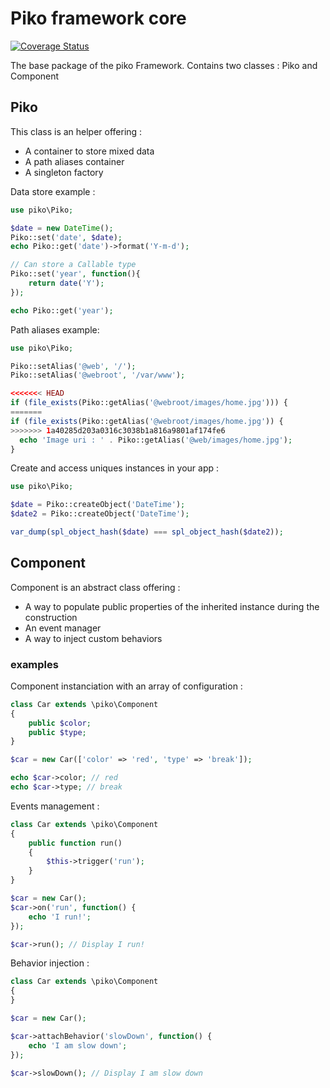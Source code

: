# Piko framework core

[![Coverage Status](https://coveralls.io/repos/github/piko-framework/core/badge.svg?branch=main)](https://coveralls.io/github/piko-framework/core?branch=main)

The base package of the piko Framework. Contains two classes : Piko and Component

## Piko

This class is an helper offering :

 - A container to store mixed data
 - A path aliases container
 - A singleton factory

Data store example :

```php
use piko\Piko;

$date = new DateTime();
Piko::set('date', $date);
echo Piko::get('date')->format('Y-m-d');

// Can store a Callable type
Piko::set('year', function(){
    return date('Y');
});

echo Piko::get('year');

```

Path aliases example:

```php
use piko\Piko;

Piko::setAlias('@web', '/');
Piko::setAlias('@webroot', '/var/www');

<<<<<<< HEAD
if (file_exists(Piko::getAlias('@webroot/images/home.jpg'))) {
=======
if (file_exists(Piko::getAlias('@webroot/images/home.jpg')) {
>>>>>>> 1a40285d203a0316c3038b1a816a9801af174fe6
  echo 'Image uri : ' . Piko::getAlias('@web/images/home.jpg');
}

```

Create and access uniques instances in your app :

```php
use piko\Piko;

$date = Piko::createObject('DateTime');
$date2 = Piko::createObject('DateTime');

var_dump(spl_object_hash($date) === spl_object_hash($date2));

```

## Component

Component is an abstract class offering :

 - A way to populate public properties of the inherited instance during the construction
 - An event manager
 - A way to inject custom behaviors
 
 ### examples

Component instanciation with an array of configuration :

```php
class Car extends \piko\Component
{
    public $color;
    public $type;
}

$car = new Car(['color' => 'red', 'type' => 'break']);

echo $car->color; // red
echo $car->type; // break

```

Events management :

```php
class Car extends \piko\Component
{
    public function run()
    {
        $this->trigger('run');
    }
}

$car = new Car();
$car->on('run', function() {
    echo 'I run!';
});

$car->run(); // Display I run!

```

Behavior injection :

```php
class Car extends \piko\Component
{
}

$car = new Car();

$car->attachBehavior('slowDown', function() {
    echo 'I am slow down';
});

$car->slowDown(); // Display I am slow down

```
